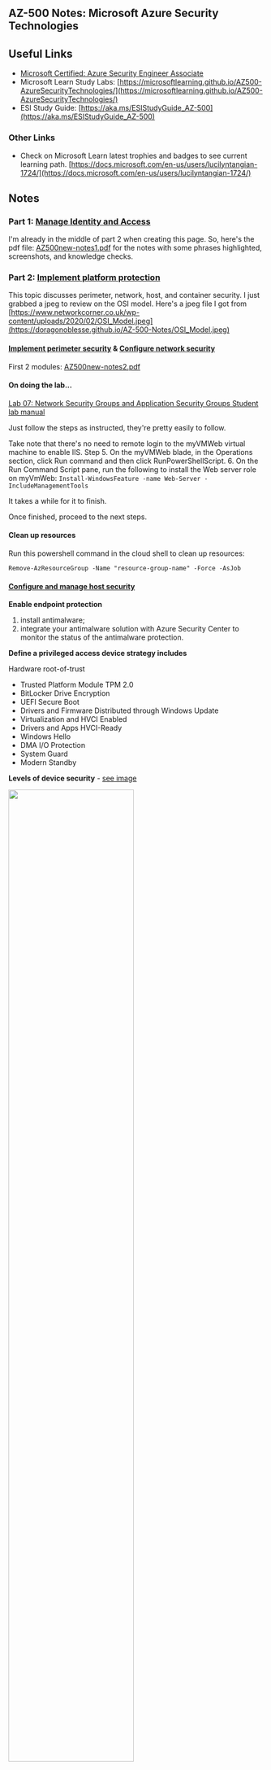## AZ-500 Notes: Microsoft Azure Security Technologies

## Useful Links

- [Microsoft Certified: Azure Security Engineer Associate](https://docs.microsoft.com/en-us/learn/certifications/azure-security-engineer/)
- Microsoft Learn Study Labs: [https://microsoftlearning.github.io/AZ500-AzureSecurityTechnologies/](https://microsoftlearning.github.io/AZ500-AzureSecurityTechnologies/)
- ESI Study Guide: [https://aka.ms/ESIStudyGuide_AZ-500](https://aka.ms/ESIStudyGuide_AZ-500)

### Other Links

- Check on Microsoft Learn latest trophies and badges to see current learning path.
  [https://docs.microsoft.com/en-us/users/lucilyntangian-1724/](https://docs.microsoft.com/en-us/users/lucilyntangian-1724/)

## Notes

### Part 1: [Manage Identity and Access](https://docs.microsoft.com/en-us/learn/paths/manage-identity-access/)

I'm already in the middle of part 2 when creating this page. So, here's the pdf file: [AZ500new-notes1.pdf](AZ500new-notes1.pdf) for the notes with some phrases highlighted, screenshots, and knowledge checks.

### Part 2: [Implement platform protection](https://docs.microsoft.com/en-us/learn/paths/implement-platform-protection/)

This topic discusses perimeter, network, host, and container security. I just grabbed a jpeg to review on the OSI model. Here's a jpeg file I got from [https://www.networkcorner.co.uk/wp-content/uploads/2020/02/OSI_Model.jpeg](https://doragonoblesse.github.io/AZ-500-Notes/OSI_Model.jpeg)

#### [Implement perimeter security](https://docs.microsoft.com/en-us/learn/modules/perimeter-security/) & [Configure network security](https://docs.microsoft.com/en-us/learn/modules/network-security/)
	
First 2 modules: [AZ500new-notes2.pdf](AZ500new-notes2.pdf)

#### On doing the lab...

  [Lab 07: Network Security Groups and Application Security Groups
  Student lab manual](https://microsoftlearning.github.io/AZ500-AzureSecurityTechnologies/Instructions/Labs/LAB_07_NSGs.html#exercise-2-deploy-virtual-machines-and-test-network-filters)

  Just follow the steps as instructed, they're pretty easily to follow. 

  Take note that there's no need to remote login to the myVMWeb virtual machine to enable IIS.
  Step 5. On the myVMWeb blade, in the Operations section, click Run command and then click RunPowerShellScript. 6. On the Run Command Script pane, run the following to install the Web server role on myVmWeb: `Install-WindowsFeature -name Web-Server -IncludeManagementTools`
  
  It takes a while for it to finish.

  Once finished, proceed to the next steps.

#### Clean up resources

  Run this powershell command in the cloud shell to clean up resources: 
  
  `Remove-AzResourceGroup -Name "resource-group-name" -Force -AsJob`

#### [Configure and manage host security](https://docs.microsoft.com/en-us/learn/modules/host-security/)

  **Enable endpoint protection**
  1. install antimalware; 
  2. integrate your antimalware solution with Azure Security Center to monitor the status of the antimalware protection.

  **Define a privileged access device strategy includes**
  
  Hardware root-of-trust
  - Trusted Platform Module TPM 2.0
  - BitLocker Drive Encryption
  - UEFI Secure Boot
  - Drivers and Firmware Distributed through Windows Update
  - Virtualization and HVCI Enabled
  - Drivers and Apps HVCI-Ready
  - Windows Hello
  - DMA I/O Protection
  - System Guard
  - Modern Standby
   
  **Levels of device security** - [see image](https://github.com/doragonoblesse/AZ-500-Notes/blob/gh-pages/levels%20of%20device%20security.jpg)
  
  <img src="http://az500notes.mumncmd.com/levels%20of%20device%20security.jpg" width="70%" height="70%">
   
  **Device security controls** - [see image](https://github.com/doragonoblesse/AZ-500-Notes/blob/gh-pages/Device%20security%20controls.jpg)
  
  <img src="http://az500notes.mumncmd.com/Device%20security%20controls.jpg" width="70%" height="70%">
   
  **Privileged Access Workstations**
   
  (PAW) is a hardened and locked down workstation designed to provide high security assurances for sensitive accounts and tasks. PAWs are recommended for administration of identity systems, cloud services, and private cloud fabric as well as sensitive business functions.
   
  Administrative Privileges - PAWs provide increased security for high impact IT administrative roles and tasks. This architecture can be applied to administration of many types of systems including Active Directory Domains and Forests, Microsoft Azure Active Directory tenants, Microsoft 365 tenants, Process Control Networks (PCN), Supervisory Control and Data Acquisition (SCADA) systems, Automated Teller Machines (ATMs), and Point of Sale (PoS) devices.

  High Sensitivity Information workers - The approach used in a PAW can also provide protection for highly sensitive information worker tasks and personnel such as those involving pre-announcement Merger and Acquisition activity, pre-release financial reports, organizational social media presence, executive communications, unpatented trade secrets, sensitive research, or other proprietary or sensitive data. This guidance does not discuss the configuration of these information worker scenarios in depth or include this scenario in the technical instructions.
   
  **Jump Box**
  
  Administrative "Jump Box" architectures set up a small number administrative console servers and restrict personnel to using them for administrative tasks. This is typically based on remote desktop services, a 3rd-party presentation virtualization solution, or a Virtual Desktop Infrastructure (VDI) technology.

  This approach is frequently proposed to mitigate risk to administration and does provide some security assurances, but the jump box approach by itself is vulnerable to certain attacks because it violates the clean source principle. The clean source principle requires all security dependencies to be as trustworthy as the object being secured.
  
#### Creating Virtual Machine Templates
  
  **Resource Manager**
  
  Here are some additional terms to know when using Resource Manager:

  - Resource provider. A service that supplies Azure resources. For example, a common resource provider is Microsoft.Compute, which supplies the VM resource. Microsoft.Storage is another common resource provider.
  - Resource Manager template. A JSON file that defines one or more resources to deploy to a resource group or subscription. You can use the template to consistently and repeatedly deploy the resources.
  - Declarative syntax. Syntax that lets you state, "Here’s what I intend to create" without having to write the sequence of programming commands to create it. The Resource Manager template is an example of declarative syntax. In the file, you define the properties for the infrastructure to deploy to Azure.

  **!** Important: When you deploy a template, Resource Manager converts the template into REST API operations.

#### Enable and secure remote access management

**Connect to a Windows VM** - by using Remote Desktop Protocol (RDP); If you are using PowerShell and have the Azure PowerShell module installed you may also connect using the `Get-AzRemoteDesktopFile` cmdlet.

**Connect to a Linux-based VM** - To connect the Linux-based VM, you need a secure shell protocol (SSH) client. The most used free tool is PuTTY SHH terminal. The following shows the PuTTY configuration dialog.

**Azure Bastion** The Azure Bastion service is a fully platform-managed PaaS service that you provision inside your virtual network. It provides secure and seamless RDP/SSH connectivity to your virtual machines directly in the Azure portal over TLS. When you connect using Azure Bastion, your virtual machines do not need a public IP address.

Bastion provides secure RDP and SSH connectivity to all the VMs in the virtual network in which it is provisioned. Using Azure Bastion protects your virtual machines from exposing RDP/SSH ports to the outside world, while still providing secure access using RDP/SSH. With Azure Bastion, you connect to the virtual machine directly from the Azure portal.

Azure Bastion Architecture - [see image](https://github.com/doragonoblesse/AZ-500-Notes/blob/gh-pages/az-500-bastion.jpg)

<img src="http://az500notes.mumncmd.com/az-500-bastion.jpg" width="70%" height="70%">

### Azure Update Management overview

Computers that Update Management manages use the following configurations to perform assessment and update deployments:

- Microsoft Monitoring Agent (MMA) for Windows or Linux
- Desired State Configuration (DSC) in Windows PowerShell for Linux
- Hybrid Runbook Worker in Azure Automation

**Microsoft Update or Windows Server Update Services (WSUS) for Windows computers**

Azure Automation uses runbooks to install updates. You can't view these runbooks, and they don’t require any configuration. When an update deployment is created, it creates a schedule that starts a master update runbook at the specified time for the included computers. The master runbook starts a child runbook on each agent to install the required updates.

<img src="http://az500notes.mumncmd.com/Azure%20Update%20Management.png" width="70%" height="70%">



